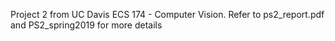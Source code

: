 Project 2 from UC Davis ECS 174 - Computer Vision. Refer to ps2_report.pdf and PS2_spring2019 for more details
